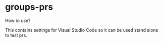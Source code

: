 # groups-prs

How to use?

This contains settings for Visual Studio Code so it can be used stand alone to test prs.

